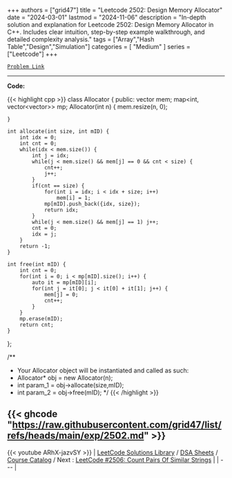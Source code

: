 
+++
authors = ["grid47"]
title = "Leetcode 2502: Design Memory Allocator"
date = "2024-03-01"
lastmod = "2024-11-06"
description = "In-depth solution and explanation for Leetcode 2502: Design Memory Allocator in C++. Includes clear intuition, step-by-step example walkthrough, and detailed complexity analysis."
tags = ["Array","Hash Table","Design","Simulation"]
categories = [
    "Medium"
]
series = ["Leetcode"]
+++



[`Problem Link`](https://leetcode.com/problems/design-memory-allocator/description/)

---
**Code:**

{{< highlight cpp >}}
class Allocator {
public:
    vector<int> mem;
    map<int, vector<vector<int>>> mp;
    Allocator(int n) {
        mem.resize(n, 0);
        
    }
    
    int allocate(int size, int mID) {
        int idx = 0;
        int cnt = 0;
        while(idx < mem.size()) {
            int j = idx;
            while(j < mem.size() && mem[j] == 0 && cnt < size) {
                cnt++;
                j++;
            }
            if(cnt == size) {
                for(int i = idx; i < idx + size; i++)
                    mem[i] = 1;
                mp[mID].push_back({idx, size});
                return idx;
            }
            while(j < mem.size() && mem[j] == 1) j++;
            cnt = 0;
            idx = j;
        }
        return -1;
    }
    
    int free(int mID) {
        int cnt = 0;
        for(int i = 0; i < mp[mID].size(); i++) {
            auto it = mp[mID][i];
            for(int j = it[0]; j < it[0] + it[1]; j++) {
                mem[j] = 0;                
                cnt++;
            }
        }
        mp.erase(mID);
        return cnt;
    }
};

/**
 * Your Allocator object will be instantiated and called as such:
 * Allocator* obj = new Allocator(n);
 * int param_1 = obj->allocate(size,mID);
 * int param_2 = obj->free(mID);
 */
{{< /highlight >}}

{{< ghcode "https://raw.githubusercontent.com/grid47/list/refs/heads/main/exp/2502.md" >}}
---
{{< youtube ARhX-jazvSY >}}
| [LeetCode Solutions Library](https://grid47.xyz/leetcode/) / [DSA Sheets](https://grid47.xyz/sheets/) / [Course Catalog](https://grid47.xyz/courses/) / Next : [LeetCode #2506: Count Pairs Of Similar Strings](https://grid47.xyz/posts/leetcode-2506-count-pairs-of-similar-strings-solution/) |
| --- |
